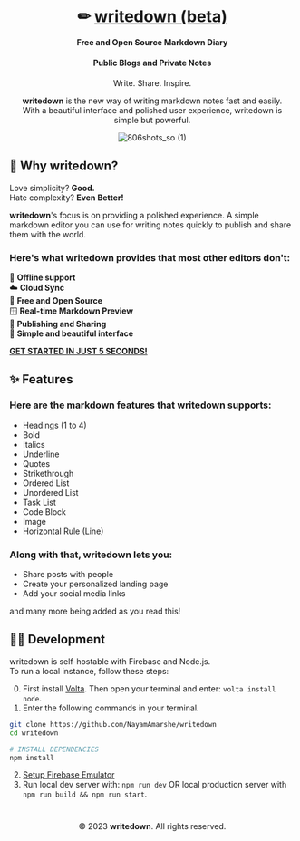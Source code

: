 <div align="center">

# ✏ [writedown (beta)](https://writedown.app)
#### Free and Open Source Markdown Diary
#### Public Blogs and Private Notes
Write. Share. Inspire.

**writedown** is the new way of writing markdown notes fast and easily.  
With a beautiful interface and polished user experience, writedown is simple but powerful.

![806shots_so (1)](https://user-images.githubusercontent.com/25067102/232125868-062e2438-c387-4c30-86e2-2766ff300cd0.png)

</div>

## 🤔 Why writedown?

Love simplicity? **Good.**  
Hate complexity? **Even Better!**

**writedown**'s focus is on providing a polished experience. A simple markdown editor you can use for writing notes quickly to publish and share them with the world.

### Here's what writedown provides that most other editors don't:

📴 **Offline support**  
☁️ **Cloud Sync**  
🤝 **Free and Open Source**  
🪟 **Real-time Markdown Preview**  
📨 **Publishing and Sharing**   
🌹 **Simple and beautiful interface**

[**GET STARTED IN JUST 5 SECONDS!**](https://writedown.app/login)

## ✨ Features

### Here are the markdown features that writedown supports:   

- Headings (1 to 4)
- Bold
- Italics
- Underline
- Quotes
- Strikethrough
- Ordered List
- Unordered List
- Task List
- Code Block
- Image
- Horizontal Rule (Line)

### Along with that, writedown lets you:

- Share posts with people
- Create your personalized landing page
- Add your social media links

and many more being added as you read this!

##  🧑‍💻️ Development

writedown is self-hostable with Firebase and Node.js.   
To run a local instance, follow these steps:

0. First install [Volta](https://volta.sh/). Then open your terminal and enter: `volta install node`.
1. Enter the following commands in your terminal.
```bash
git clone https://github.com/NayamAmarshe/writedown
cd writedown

# INSTALL DEPENDENCIES
npm install
```
2. [Setup Firebase Emulator](https://github.com/NayamAmarshe/writedown/blob/main/docs/firebase.md)
3. Run local dev server with: `npm run dev`
OR local production server with `npm run build && npm run start`.

#

<div align="center">

© 2023 **writedown**. All rights reserved.

</div>
